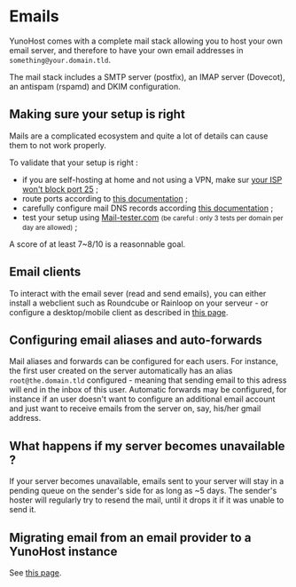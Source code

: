 Emails
======

YunoHost comes with a complete mail stack allowing you to host your own email server, and therefore to have your own email addresses in `something@your.domain.tld`.

The mail stack includes a SMTP server (postfix), an IMAP server (Dovecot), an antispam (rspamd) and DKIM configuration.

Making sure your setup is right
-------------------------------

Mails are a complicated ecosystem and quite a lot of details can cause them to not work properly.

To validate that your setup is right :
- if you are self-hosting at home and not using a VPN, make sur [your ISP won't block port 25](isp) ;
- route ports according to [this documentation](isp_box_config) ;
- carefully configure mail DNS records according [this documentation](dns_config) ;
- test your setup using [Mail-tester.com](https://mail-tester.com) <small>(be careful : only 3 tests per domain per day are allowed)</small> ;

A score of at least 7~8/10 is a reasonnable goal.

Email clients
-------------

To interact with the email sever (read and send emails), you can either install a webclient such as Roundcube or Rainloop on your serveur - or configure a desktop/mobile client as described in [this page](email_configure_client).

Configuring email aliases and auto-forwards
-------------------------------------------

Mail aliases and forwards can be configured for each users. For instance, the first user created on the server automatically has an alias `root@the.domain.tld` configured - meaning that sending email to this adress will end in the inbox of this user. Automatic forwards may be configured, for instance if an user doesn't want to configure an additional email account and just want to receive emails from the server on, say, his/her gmail address.

What happens if my server becomes unavailable ?
-----------------------------------------------

If your server becomes unavailable, emails sent to your server will stay in a pending queue on the sender's side for as long as ~5 days. The sender's hoster will regularly try to resend the mail, until it drops it if it was unable to send it.

Migrating email from an email provider to a YunoHost instance
-------------------------------------------------------------

See [this page](email_migration).
